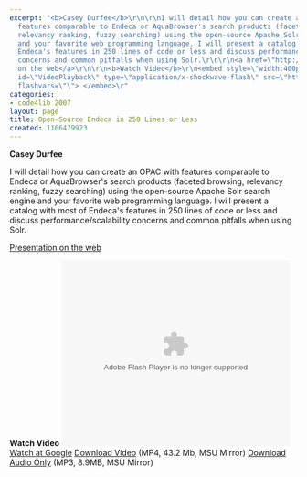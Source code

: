 ```yaml
---
excerpt: "<b>Casey Durfee</b>\r\n\r\nI will detail how you can create an OPAC with
  features comparable to Endeca or AquaBrowser's search products (faceted browsing,
  relevancy ranking, fuzzy searching) using the open-source Apache Solr search engine
  and your favorite web programming language. I will present a catalog with most of
  Endeca's features in 250 lines of code or less and discuss performance/scalability
  concerns and common pitfalls when using Solr.\r\n\r\n<a href=\"http://extranet.spl.org/talks/open%5Fsource%5Fendeca/\">Presentation
  on the web</a>\r\n\r\n<b>Watch Video</b>\r\n<embed style=\"width:400px; height:326px;\"
  id=\"VideoPlayback\" type=\"application/x-shockwave-flash\" src=\"http://video.google.com/googleplayer.swf?docId=5935831167274450305&hl=en\"
  flashvars=\"\"> </embed>\r"
categories:
- code4lib 2007
layout: page
title: Open-Source Endeca in 250 Lines or Less
created: 1166479923
---
```

<b>Casey Durfee</b>

I will detail how you can create an OPAC with features comparable to Endeca or AquaBrowser's search products (faceted browsing, relevancy ranking, fuzzy searching) using the open-source Apache Solr search engine and your favorite web programming language. I will present a catalog with most of Endeca's features in 250 lines of code or less and discuss performance/scalability concerns and common pitfalls when using Solr.

<a href="http://extranet.spl.org/talks/open%5Fsource%5Fendeca/">Presentation on the web</a>

<b>Watch Video</b>
<embed style="width:400px; height:326px;" id="VideoPlayback" type="application/x-shockwave-flash" src="http://video.google.com/googleplayer.swf?docId=5935831167274450305&hl=en" flashvars=""> </embed>
<a href="http://video.google.com/videoplay?docid=5935831167274450305&hl=en">Watch at Google</a>
<a href="http://streaming.msu.edu/storemedia/download/ebyryan/code4lib07/d3/code4lib07_opensource_endeca_durfee.mp4">Download Video</a> (MP4, 43.2 Mb, MSU Mirror)
<a href="http://streaming.msu.edu/storemedia/download/ebyryan/c4l07audio/d3/code4lib07_opensource_endeca_durfee.mp3">Download Audio Only</a> (MP3, 8.9MB, MSU Mirror)
